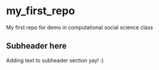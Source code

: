 # my_first_repo
My first repo for demo in computational social science class


## Subheader here

Adding text to subheader section yay! :)

